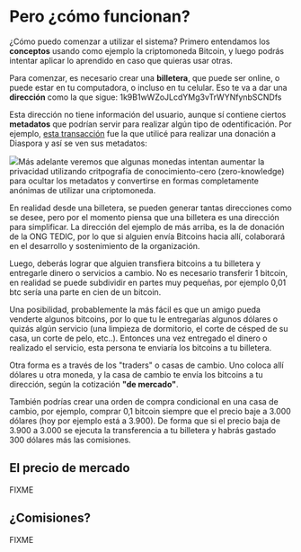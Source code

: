 # Pero ¿cómo funcionan?

¿Cómo puedo comenzar a utilizar el sistema? Primero entendamos los **conceptos** usando como ejemplo la criptomoneda Bitcoin, y luego podrás intentar aplicar lo aprendido en caso que quieras usar otras.

Para comenzar, es necesario crear una **billetera**, que puede ser online, o puede estar en tu computadora, o incluso en tu celular. Eso te va a dar una **dirección** como la que sigue: 1k9B1wWZoJLcdYMg3vTrWYNfynbSCNDfs

Esta dirección no tiene información del usuario, aunque sí contiene ciertos **metadatos** que podrían servir para realizar algún tipo de odentificación. Por ejemplo, [esta transacción](https://blockchain.info/tx/dce48ad9632b213e37c7c100f340d12ce11f99f55b2dc7478cea3ece4558f32e) fue la que utilicé para realizar una donación a Diaspora y así se ven sus metadatos: 

![](/assets/Selección_081.png)Más adelante veremos que algunas monedas intentan aumentar la privacidad utilizando critpografía de conocimiento-cero \(zero-knowledge\) para ocultar los metadatos y convertirse en formas completamente anónimas de utilizar una criptomoneda. 

En realidad desde una billetera, se pueden generar tantas direcciones como se desee, pero por el momento piensa que una billetera es una dirección para simplificar. La dirección del ejemplo de más arriba, es la de donación de la ONG TEDIC, por lo que si alguien envía Bitcoins hacia allí, colaborará en el desarrollo y sostenimiento de la organización.

Luego, deberás lograr que alguien transfiera bitcoins a tu billetera y entregarle dinero o servicios a cambio. No es necesario transferir 1 bitcoin, en realidad se puede subdividir en partes muy pequeñas, por ejemplo 0,01 btc sería una parte en cien de un bitcoin.

Una posibilidad, probablemente la más fácil es que un amigo pueda venderte algunos bitcoins, por lo que tu le entregarías algunos dólares o quizás algún servicio \(una limpieza de dormitorio, el corte de césped de su casa, un corte de pelo, etc..\). Entonces una vez entregado el dinero o realizado el servicio, esta persona te enviaría los bitcoins a tu billetera.

Otra forma es a través de los "traders" o casas de cambio. Uno coloca allí dólares u otra moneda, y la casa de cambio te envía los bitcoins a tu dirección, según la cotización **"de mercado"**.

También podrías crear una orden de compra condicional en una casa de cambio, por ejemplo, comprar 0,1 bitcoin siempre que el precio baje a 3.000 dólares \(hoy por ejemplo está a 3.900\). De forma que si el precio baja de 3.900 a 3.000 se ejecuta la transferencia a tu billetera y habrás gastado 300 dólares más las comisiones.

## El precio de mercado

FIXME

## ¿Comisiones?

FIXME

[^1]: FIXME

